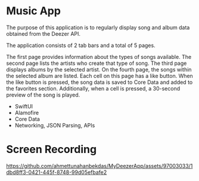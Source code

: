 # Music App

The purpose of this application is to regularly display song and album data obtained from the Deezer API.

The application consists of 2 tab bars and a total of 5 pages.

The first page provides information about the types of songs available.
The second page lists the artists who create that type of song.
The third page displays albums by the selected artist.
On the fourth page, the songs within the selected album are listed.
Each cell on this page has a like button. When the like button is pressed, the song data is saved to Core Data and added to the favorites section.
Additionally, when a cell is pressed, a 30-second preview of the song is played.

 - SwiftUI
 - Alamofire
 - Core Data
 - Networking, JSON Parsing, APIs 

# Screen Recording
https://github.com/ahmettunahanbekdas/MyDeezerApp/assets/97003033/1dbd8ff3-0421-445f-8748-99d05efbafe2
